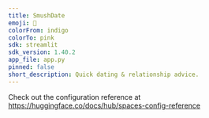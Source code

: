 ```yaml
---
title: SmushDate
emoji: 👀
colorFrom: indigo
colorTo: pink
sdk: streamlit
sdk_version: 1.40.2
app_file: app.py
pinned: false
short_description: Quick dating & relationship advice.
---
```


Check out the configuration reference at https://huggingface.co/docs/hub/spaces-config-reference
